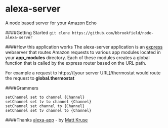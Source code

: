 # alexa-server
A node based server for your Amazon Echo

####Getting Started
`git clone https://github.com/bbrookfield/node-alexa-server`

####How this application works
The alexa-server application is an [express](http://expressjs.com/) webserver that routes Amazon requests to various app modules located in your **app_modules** directory. Each of these modules creates a global function that is called by the express router based on the URL path.

For example a request to https://[your server URL]/thermostat would route the request to **global.thermostat**

####Grammers

```
setChannel set to channel {Channel}
setChannel set tv to channel {Channel}
setChannel set channel to {Channel}
setChannel set tv channel to {Channel}
```

####Thanks
[alexa-app](https://github.com/matt-kruse/alexa-app) - by [Matt Kruse](https://github.com/matt-kruse)
